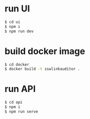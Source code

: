 # run UI
``` bash
$ cd ui
$ npm i
$ npm run dev
```

# build docker image
``` bash
$ cd docker
$ docker build -t sswlinkauditor .
```

# run API
``` bash
$ cd api
$ npm i
$ npm run serve
```